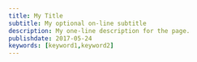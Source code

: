 ```yaml
---
title: My Title
subtitle: My optional on-line subtitle
description: My one-line description for the page.
publishdate: 2017-05-24
keywords: [keyword1,keyword2]
---
```

